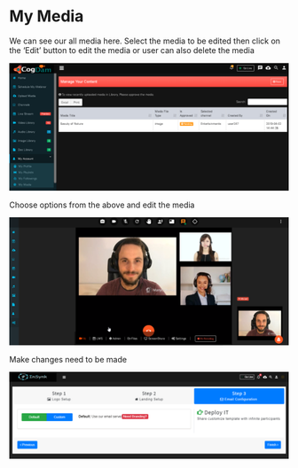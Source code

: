 # My Media

We can see our all media here. Select the media to be edited then click on the ‘Edit’ button to edit the media or user can also delete the media

![](../.gitbook/assets/my_media.PNG)

Choose options from the above and edit the media

![](../.gitbook/assets/image%20%2835%29.png)

Make changes need to be made

![](../.gitbook/assets/image%20%28280%29.png)

